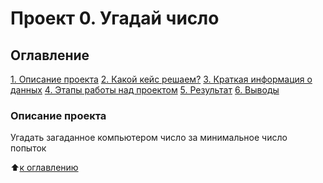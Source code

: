 # Проект 0. Угадай число

## Оглавление
[1. Описание проекта](https://github.com/Maria-27A/game/tree/main/project_0/README.md#Описание-проекта)
[2. Какой кейс решаем?](https://github.com/Maria-27A/game/tree/main/project_0/README.md#Какой-кейс-решаем)
[3. Краткая информация о данных](https://github.com/Maria-27A/game/tree/main/project_0/README.md#Краткая-информация-о-данных)
[4. Этапы работы над проектом](https://github.com/Maria-27A/game/tree/main/project_0/README.md#Этапы-работы-над-проектом)
[5. Результат](https://github.com/Maria-27A/game/tree/main/project_0/README.md#Результат)
[6. Выводы](https://github.com/Maria-27A/game/tree/main/project_0/README.md#Выводы)

### Описание проекта
Угадать загаданное компьютером число за минимальное число попыток

:arrow_up:[к оглавлению](https://github.com/Maria-27A/game/blob/master/project_0/README.md#Оглавление)